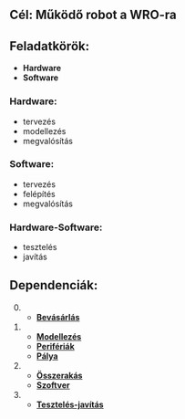 ## Cél: Működő robot a WRO-ra


## Feladatkörök:
- **Hardware**
- **Software**

### Hardware:
- tervezés
- modellezés
- megvalósítás

### Software:
- tervezés
- felépítés
- megvalósítás

### Hardware-Software:
- tesztelés
- javítás


## Dependenciák:

0. - **[Bevásárlás](bevasarlas.md)**


1. - **[Modellezés](modellezes.md)**
   - **[Perifériák](preiferiak.md)**
   - **[Pálya](palya.md)**


2. - **[Összerakás](osszerakas.md)**
   - **[Szoftver](szoftver.md)**


3. - **[Tesztelés-javítás](teszt.md)**

